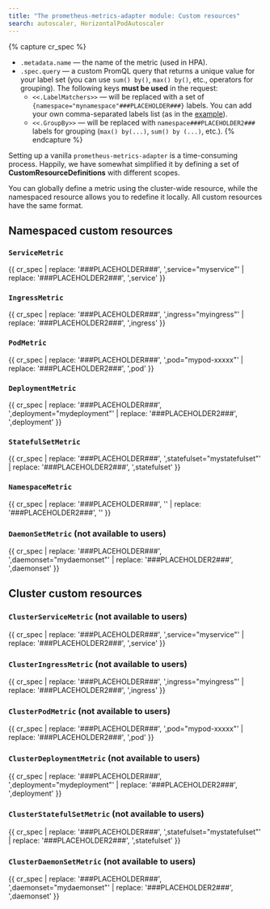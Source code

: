 ```yaml
---
title: "The prometheus-metrics-adapter module: Custom resources"
search: autoscaler, HorizontalPodAutoscaler 
---
```


{% capture cr_spec %}
* `.metadata.name` — the name of the metric (used in HPA).
* `.spec.query` — a custom PromQL query that returns a unique value for your label set (you can use `sum() by()`, `max() by()`, etc., operators for grouping). The following keys **must be used** in the request:
  * `<<.LabelMatchers>>` — will be replaced with a set of `{namespace="mynamespace"###PLACEHOLDER###}` labels. You can add your own comma-separated labels list (as in the [example](usage.html#example-of-using-rabbitmq-queue-size-based-custom-metrics)).
  * `<<.GroupBy>>` — will be replaced with `namespace###PLACEHOLDER2###` labels for grouping (`max() by(...)`, `sum() by (...)`, etc.).
{% endcapture %}

Setting up a vanilla `prometheus-metrics-adapter` is a time-consuming process. Happily, we have somewhat simplified it by defining a set of **CustomResourceDefinitions** with different scopes.

You can globally define a metric using the cluster-wide resource, while the namespaced resource allows you to redefine it locally. All custom resources have the same format.

## Namespaced custom resources

### `ServiceMetric`

{{ cr_spec | replace: '###PLACEHOLDER###', ',service="myservice"'  | replace: '###PLACEHOLDER2###', ',service' }}

### `IngressMetric`

{{ cr_spec | replace: '###PLACEHOLDER###', ',ingress="myingress"' | replace: '###PLACEHOLDER2###', ',ingress' }}

### `PodMetric`

{{ cr_spec | replace: '###PLACEHOLDER###', ',pod="mypod-xxxxx"' | replace: '###PLACEHOLDER2###', ',pod' }}

### `DeploymentMetric`

{{ cr_spec | replace: '###PLACEHOLDER###', ',deployment="mydeployment"' | replace: '###PLACEHOLDER2###', ',deployment' }}

### `StatefulSetMetric`

{{ cr_spec | replace: '###PLACEHOLDER###', ',statefulset="mystatefulset"' | replace: '###PLACEHOLDER2###', ',statefulset' }}

### `NamespaceMetric`

{{ cr_spec | replace: '###PLACEHOLDER###', ''  | replace: '###PLACEHOLDER2###', '' }}

### `DaemonSetMetric` (not available to users)

{{ cr_spec | replace: '###PLACEHOLDER###', ',daemonset="mydaemonset"' | replace: '###PLACEHOLDER2###', ',daemonset' }}

## Cluster custom resources

### `ClusterServiceMetric` (not available to users)

{{ cr_spec | replace: '###PLACEHOLDER###', ',service="myservice"'  | replace: '###PLACEHOLDER2###', ',service' }}

### `ClusterIngressMetric` (not available to users)

{{ cr_spec | replace: '###PLACEHOLDER###', ',ingress="myingress"' | replace: '###PLACEHOLDER2###', ',ingress' }}

### `ClusterPodMetric` (not available to users)

{{ cr_spec | replace: '###PLACEHOLDER###', ',pod="mypod-xxxxx"' | replace: '###PLACEHOLDER2###', ',pod' }}

### `ClusterDeploymentMetric` (not available to users)

{{ cr_spec | replace: '###PLACEHOLDER###', ',deployment="mydeployment"' | replace: '###PLACEHOLDER2###', ',deployment' }}

### `ClusterStatefulSetMetric` (not available to users)

{{ cr_spec | replace: '###PLACEHOLDER###', ',statefulset="mystatefulset"' | replace: '###PLACEHOLDER2###', ',statefulset' }}

### `ClusterDaemonSetMetric` (not available to users)

{{ cr_spec | replace: '###PLACEHOLDER###', ',daemonset="mydaemonset"' | replace: '###PLACEHOLDER2###', ',daemonset' }}
